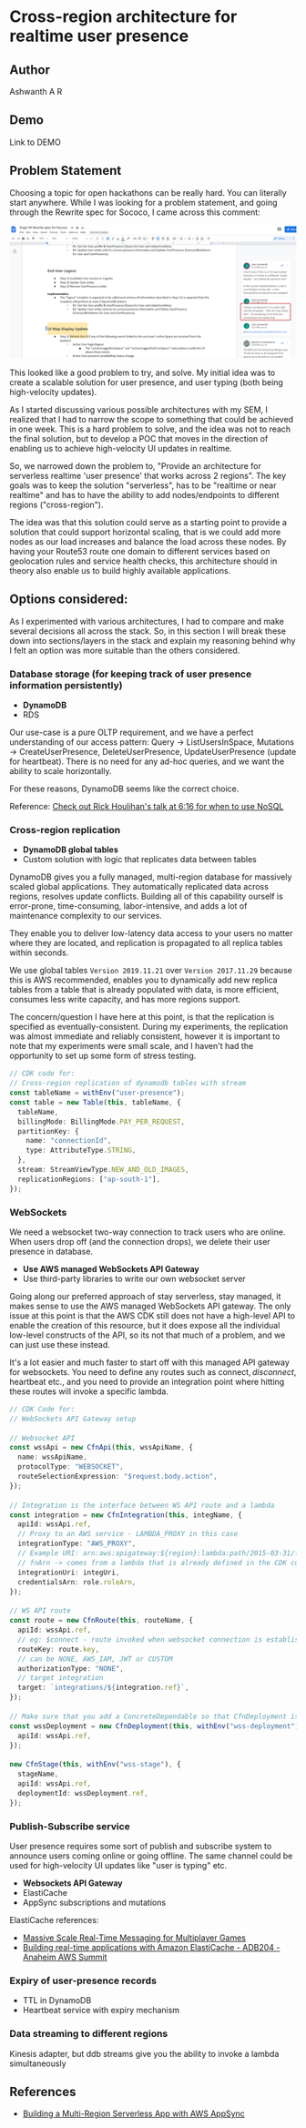 # Cross-region architecture for realtime user presence

## Author

Ashwanth A R

## Demo

Link to DEMO

## Problem Statement

Choosing a topic for open hackathons can be really hard. You can literally start anywhere.
While I was looking for a problem statement, and going through the Rewrite spec for Sococo, I came across this comment:

![Problem Origin](./assets/problem-origin.png)

This looked like a good problem to try, and solve. My initial idea was to create a scalable solution for user presence, and user typing (both being high-velocity updates).

As I started discussing various possible architectures with my SEM, I realized that I had to narrow the scope to something that could be achieved in one week. This is a hard problem to solve, and the idea was not to reach the final solution, but to develop a POC that moves in the direction of enabling us to achieve high-velocity UI updates in realtime.

So, we narrowed down the problem to, "Provide an architecture for serverless realtime 'user presence' that works across 2 regions". The key goals was to keep the solution "serverless", has to be "realtime or near realtime" and has to have the ability to add nodes/endpoints to different regions ("cross-region").

The idea was that this solution could serve as a starting point to provide a solution that could support horizontal scaling, that is we could add more nodes as our load increases and balance the load across these nodes. By having your Route53 route one domain to different services based on geolocation rules and service health checks, this architecture should in theory also enable us to build highly available applications.

## Options considered:

As I experimented with various architectures, I had to compare and make several decisions all across the stack. So, in this section I will break these down into sections/layers in the stack and explain my reasoning behind why I felt an option was more suitable than the others considered.

### Database storage (for keeping track of user presence information persistently)

- **DynamoDB**
- RDS

Our use-case is a pure OLTP requirement, and we have a perfect understanding of our access pattern:
Query -> ListUsersInSpace, Mutations -> CreateUserPresence, DeleteUserPresence, UpdateUserPresence (update for heartbeat). There is no need for any ad-hoc queries, and we want the ability to scale horizontally.

For these reasons, DynamoDB seems like the correct choice.

Reference: [Check out Rick Houlihan's talk at 6:16 for when to use NoSQL](https://youtu.be/6yqfmXiZTlM?t=376)

### Cross-region replication

- **DynamoDB global tables**
- Custom solution with logic that replicates data between tables

DynamoDB gives you a fully managed, multi-region database for massively scaled global applications. They automatically replicated data across regions, resolves update conflicts. Building all of this capability ourself is error-prone, time-consuming, labor-intensive, and adds a lot of maintenance complexity to our services.

They enable you to deliver low-latency data access to your users no matter where they are located, and replication is propagated to all replica tables within seconds.

We use global tables `Version 2019.11.21` over `Version 2017.11.29` because this is AWS recommended, enables you to dynamically add new replica tables from a table that is already populated with data, is more efficient, consumes less write capacity, and has more regions support.

The concern/question I have here at this point, is that the replication is specified as eventually-consistent. During my experiments, the replication was almost immediate and reliably consistent, however it is important to note that my experiments were small scale, and I haven't had the opportunity to set up some form of stress testing.

```ts
// CDK code for:
// Cross-region replication of dynamodb tables with stream
const tableName = withEnv("user-presence");
const table = new Table(this, tableName, {
  tableName,
  billingMode: BillingMode.PAY_PER_REQUEST,
  partitionKey: {
    name: "connectionId",
    type: AttributeType.STRING,
  },
  stream: StreamViewType.NEW_AND_OLD_IMAGES,
  replicationRegions: ["ap-south-1"],
});
```

### WebSockets

We need a websocket two-way connection to track users who are online. When users drop off (and the connection drops), we delete their user presence in database.

- **Use AWS managed WebSockets API Gateway**
- Use third-party libraries to write our own websocket server

Going along our preferred approach of stay serverless, stay managed, it makes sense to use the AWS managed WebSockets API gateway. The only issue at this point is that the AWS CDK still does not have a high-level API to enable the creation of this resource, but it does expose all the individual low-level constructs of the API, so its not that much of a problem, and we can just use these instead.

It's a lot easier and much faster to start off with this managed API gateway for websockets. You need to define any routes such as connect$, disconnect$, heartbeat etc., and you need to provide an integration point where hitting these routes will invoke a specific lambda.

```ts
// CDK Code for:
// WebSockets API Gateway setup

// Websocket API
const wssApi = new CfnApi(this, wssApiName, {
  name: wssApiName,
  protocolType: "WEBSOCKET",
  routeSelectionExpression: "$request.body.action",
});

// Integration is the interface between WS API route and a lambda
const integration = new CfnIntegration(this, integName, {
  apiId: wssApi.ref,
  // Proxy to an AWS service - LAMBDA_PROXY in this case
  integrationType: "AWS_PROXY",
  // Example URI: arn:aws:apigateway:${region}:lambda:path/2015-03-31/functions/${fnArn}/invocations
  // fnArn -> comes from a lambda that is already defined in the CDK code
  integrationUri: integUri,
  credentialsArn: role.roleArn,
});

// WS API route
const route = new CfnRoute(this, routeName, {
  apiId: wssApi.ref,
  // eg: $connect - route invoked when websocket connection is established
  routeKey: route.key,
  // can be NONE, AWS_IAM, JWT or CUSTOM
  authorizationType: "NONE",
  // target integration
  target: `integrations/${integration.ref}`,
});

// Make sure that you add a ConcreteDependable so that CfnDeployment is run after the routes are deployed by CDK
const wssDeployment = new CfnDeployment(this, withEnv("wss-deployment"), {
  apiId: wssApi.ref,
});

new CfnStage(this, withEnv("wss-stage"), {
  stageName,
  apiId: wssApi.ref,
  deploymentId: wssDeployment.ref,
});
```

### Publish-Subscribe service

User presence requires some sort of publish and subscribe system to announce users coming online or going offline. The same channel could be used for high-velocity UI updates like "user is typing" etc.

- **Websockets API Gateway**
- ElastiCache
- AppSync subscriptions and mutations

ElastiCache references:

- [Massive Scale Real-Time Messaging for Multiplayer Games](https://d1.awsstatic.com/architecture-diagrams/ArchitectureDiagrams/large-scale-messaging-for-multiplayer-games-ra.pdf?did=wp_card&trk=wp_card)
- [Building real-time applications with Amazon ElastiCache - ADB204 - Anaheim AWS Summit](https://www.slideshare.net/AmazonWebServices/building-realtime-applications-with-amazon-elasticache-adb204-anaheim-aws-summit)

### Expiry of user-presence records

- TTL in DynamoDB
- Heartbeat service with expiry mechanism

### Data streaming to different regions

Kinesis adapter, but ddb streams give you the ability to invoke a lambda simultaneously

## References

- [Building a Multi-Region Serverless App with AWS AppSync](https://iamondemand.com/blog/building-a-multi-region-serverless-app-with-aws-appsync/#:~:text=Building%20a%20Multi%2DRegion%20AppSync%20App&text=Location%2Dbased%20routing%20allows%20me,same%20name%20in%20other%20regions.)
